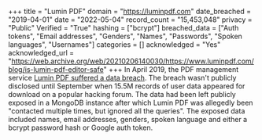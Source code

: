 +++
title = "Lumin PDF"
domain = "https://luminpdf.com"
date_breached = "2019-04-01"
date = "2022-05-04"
record_count = "15,453,048"
privacy = "Public"
Verified = "True"
hashing = ["bcrypt"]
breached_data = ["Auth tokens", "Email addresses", "Genders", "Names", "Passwords", "Spoken languages", "Usernames"]
categories = []
acknowledged = "Yes"
acknowledged_url = "https://web.archive.org/web/20210206140030/https://www.luminpdf.com/blog/is-lumin-pdf-editor-safe"
+++
In April 2019, the PDF management service <a href="https://www.zdnet.com/article/data-of-24-3-million-lumin-pdf-users-shared-on-hacking-forum/" target="_blank" rel="noopener">Lumin PDF suffered a data breach</a>. The breach wasn't publicly disclosed until September when 15.5M records of user data appeared for download on a popular hacking forum. The data had been left publicly exposed in a MongoDB instance after which Lumin PDF was allegedly been &quot;contacted multiple times, but ignored all the queries&quot;. The exposed data included names, email addresses, genders, spoken language and either a bcrypt password hash or Google auth token.